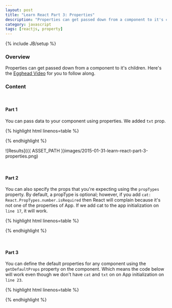 ```yaml
---
layout: post
title: "Learn React Part 3: Properties"
description: "Properties can get passed down from a component to it's children. Here's the [Egghead Video](https://egghead.io/lessons/react-introduction-to-properties) for you to follow along."
category: javascript
tags: [reactjs, property]
---
```

{% include JB/setup %}

<!-- Overview -->
<h3>Overview</h3>

Properties can get passed down from a component to it's children. Here's the [Egghead Video](https://egghead.io/lessons/react-introduction-to-properties) for you to follow along.

<!-- Content -->
<h3>Content</h3>

<br />

<!-- Part 1 -->
<h4>Part 1</h4>

You can pass data to your component using properties. We added `txt` prop.

{% highlight html linenos=table  %}
<!doctype html>
<html lang="en">
<head>
    <meta charset="UTF-8">
    <title>Setting Properties</title>
    <script src="http://fb.me/react-0.8.0.js"></script>
  <script src="http://fb.me/JSXTransformer-0.8.0.js"></script>
</head>
<body>
<script type="text/jsx">
    /*** @jsx React.DOM */
    var App = React.createClass({
        render:function(){
            console.log(this.props.txt)
            return (
                    <div>
                        <h1>{this.props.txt}</h1>
                        <b>bold</b>
                    </div>
                    )
        }
    });

    React.renderComponent(<App txt="This is the txt prop" />,document.body)
</script>
</body>
</html>
{% endhighlight %}

![Results]({{ ASSET_PATH }}images/2015-01-31-learn-react-part-3-properties.png)

<br />

<!-- Part 2 -->
<h4>Part 2</h4>

You can also specify the props that you're expecting using the `propTypes` property. By default, a propType is optional; however, if you add `cat: React.PropTypes.number.isRequired` then React will complain because it's not one of the properties of App. If we add cat to the app initialization on `line 17`, it will work.

{% highlight html linenos=table  %}
<script type="text/jsx">
    /*** @jsx React.DOM */
    var App = React.createClass({
        propTypes:{
          txt: React.PropTypes.string,
          cat: React.PropTypes.number.isRequired
        },
        render:function(){
            return (
                    <div>
                        <h1>{this.props.txt}</h1>
                    </div>
                    )
        }
    });

    React.renderComponent(<App cat={5} txt="This is the txt prop" />,document.body)
</script>
{% endhighlight %}

<br />

<!-- Part 3 -->
<h4>Part 3</h4>

You can define the default properties for any component using the `getDefaultProps` property on the component.
Which means the code below will work even though we don't have `cat` and `txt` on on App initialization on `line 23`.

{% highlight html linenos=table  %}
<script type="text/jsx">
    /*** @jsx React.DOM */
    var App = React.createClass({
        getDefaultProps: function(){
          return {
              txt: "This is stuff",
              cat: 0
          };
        },
        propTypes:{
          txt: React.PropTypes.string,
          cat: React.PropTypes.number.isRequired
        },
        render:function(){
            return (
                    <div>
                        <h1>{this.props.txt}</h1>
                    </div>
                    )
        }
    });

    React.renderComponent(<App />,document.body)
</script>
{% endhighlight %}